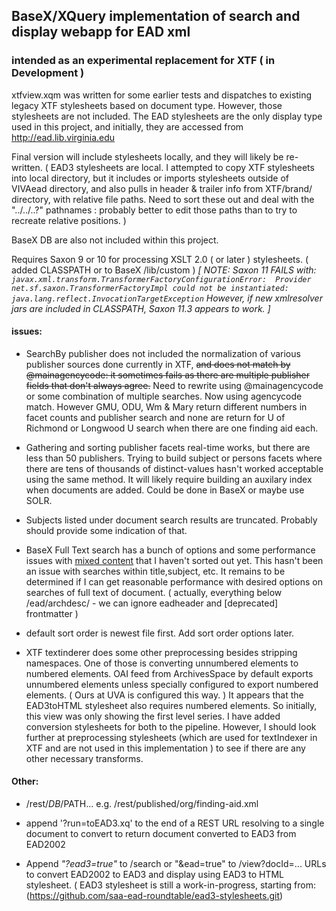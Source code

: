 
## BaseX/XQuery implementation of search and display webapp for EAD xml
###  intended as an experimental replacement for XTF  ( in Development )


xtfview.xqm was written for some earlier tests and dispatches to existing legacy XTF stylesheets
based on document type. However, those stylesheets are not included. The EAD stylesheets are
the only display type used in this project, and initially, they are accessed from http://ead.lib.virginia.edu 

Final version will include stylesheets locally, and they will likely be re-written. 
( EAD3 stylesheets are local. I attempted to copy XTF stylesheets into local directory, but it includes or imports
stylesheets outside of VIVAead directory, and also pulls in header & trailer info from XTF/brand/ directory, with
relative file paths. Need to sort these out and deal with the "../../..?" pathnames : probably better to edit those
paths than to try to recreate relative positions. ) 

BaseX DB are also not included within this project. 

Requires Saxon 9 or 10 for processing XSLT 2.0 ( or later ) stylesheets. ( added CLASSPATH or to BaseX /lib/custom )
*[ NOTE: Saxon 11 FAILS with: 
`javax.xml.transform.TransformerFactoryConfigurationError: 
Provider net.sf.saxon.TransformerFactoryImpl could not be instantiated: 
java.lang.reflect.InvocationTargetException` 
However, if new xmlresolver jars are included in CLASSPATH, Saxon 11.3 appears to work. ]*


#### issues: 

- SearchBy publisher does not included the normalization of various publisher sources done currently in XTF, ~~and does not match by @mainagencycode: it sometimes fails as there are multiple publisher fields that don't always agree.~~ Need to rewrite using @mainagencycode or some combination of multiple searches. Now using agencycode match. However GMU, ODU, Wm & Mary return different numbers in facet counts and publisher search and none are return for U of Richmond or Longwood U search when there are one finding aid each. 

- Gathering and sorting publisher facets real-time works, but there are less than 50 publishers. Trying to build subject or persons facets where there are tens of thousands of distinct-values hasn't worked acceptable using the same method. It will likely require building an auxilary index when documents are added. Could be done in BaseX or maybe use SOLR. 

- Subjects listed under document search results are truncated. Probably should provide some indication of that. 

- BaseX Full Text search has a bunch of options and some performance issues with [mixed content](https://docs.basex.org/wiki/Full-Text#Mixed_Content) that I haven't sorted out yet. This hasn't been an issue with searches within title,subject, etc. It remains to be determined if I can get reasonable performance with desired options on searches of full text of document. ( actually, everything below /ead/archdesc/ - we can ignore eadheader and [deprecated] frontmatter )

- default sort order is newest file first. Add sort order options later. 

- XTF textinderer does some other preprocessing besides stripping namespaces. One of those is converting unnumbered <c> elements to numbered elements. OAI feed from ArchivesSpace by default exports unnumbered <c> elements unless specially configured to export numbered <c0n> elements. ( Ours at UVA is configured this way. ) It appears that the EAD3toHTML stylesheet also requires numbered <c> elements. So initially, this view was only showing the first level series. I have added conversion stylesheets for both to the pipeline. However, I should look further at preprocessing stylesheets (which are used for textIndexer in XTF and are not used in this implementation ) to see if there are any other necessary transforms. 


#### Other:

- /rest/$DB/$PATH... e.g. /rest/published/org/finding-aid.xml 

- append '?run=toEAD3.xq' to the end of a REST URL resolving to a single document to convert to return document converted to EAD3 from EAD2002 

- Append *"?ead3=true"* to /search or "&ead=true" to /view?docId=... URLs to convert EAD2002 to EAD3 and display using EAD3 to HTML stylesheet. ( EAD3 stylesheet is still a work-in-progress, starting from: (https://github.com/saa-ead-roundtable/ead3-stylesheets.git)






